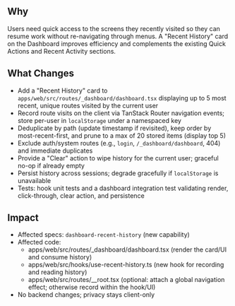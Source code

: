 ## Why
Users need quick access to the screens they recently visited so they can resume work without re-navigating through menus. A "Recent History" card on the Dashboard improves efficiency and complements the existing Quick Actions and Recent Activity sections.

## What Changes
- Add a "Recent History" card to `apps/web/src/routes/_dashboard/dashboard.tsx` displaying up to 5 most recent, unique routes visited by the current user
- Record route visits on the client via TanStack Router navigation events; store per-user in `localStorage` under a namespaced key
- Deduplicate by path (update timestamp if revisited), keep order by most-recent-first, and prune to a max of 20 stored items (display top 5)
- Exclude auth/system routes (e.g., `login`, `/_dashboard/dashboard`, 404) and immediate duplicates
- Provide a "Clear" action to wipe history for the current user; graceful no-op if already empty
- Persist history across sessions; degrade gracefully if `localStorage` is unavailable
- Tests: hook unit tests and a dashboard integration test validating render, click-through, clear action, and persistence

## Impact
- Affected specs: `dashboard-recent-history` (new capability)
- Affected code:
  - apps/web/src/routes/_dashboard/dashboard.tsx (render the card/UI and consume history)
  - apps/web/src/hooks/use-recent-history.ts (new hook for recording and reading history)
  - apps/web/src/routes/__root.tsx (optional: attach a global navigation effect; otherwise record within the hook/UI)
- No backend changes; privacy stays client-only
